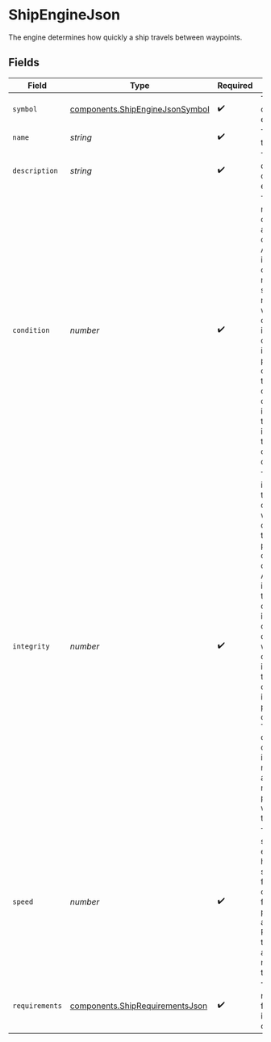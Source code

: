 # ShipEngineJson

The engine determines how quickly a ship travels between waypoints.


## Fields

| Field                                                                                                                                                                                                                                                                                                                                        | Type                                                                                                                                                                                                                                                                                                                                         | Required                                                                                                                                                                                                                                                                                                                                     | Description                                                                                                                                                                                                                                                                                                                                  |
| -------------------------------------------------------------------------------------------------------------------------------------------------------------------------------------------------------------------------------------------------------------------------------------------------------------------------------------------- | -------------------------------------------------------------------------------------------------------------------------------------------------------------------------------------------------------------------------------------------------------------------------------------------------------------------------------------------- | -------------------------------------------------------------------------------------------------------------------------------------------------------------------------------------------------------------------------------------------------------------------------------------------------------------------------------------------- | -------------------------------------------------------------------------------------------------------------------------------------------------------------------------------------------------------------------------------------------------------------------------------------------------------------------------------------------- |
| `symbol`                                                                                                                                                                                                                                                                                                                                     | [components.ShipEngineJsonSymbol](../../models/components/shipenginejsonsymbol.md)                                                                                                                                                                                                                                                           | :heavy_check_mark:                                                                                                                                                                                                                                                                                                                           | The symbol of the engine.                                                                                                                                                                                                                                                                                                                    |
| `name`                                                                                                                                                                                                                                                                                                                                       | *string*                                                                                                                                                                                                                                                                                                                                     | :heavy_check_mark:                                                                                                                                                                                                                                                                                                                           | The name of the engine.                                                                                                                                                                                                                                                                                                                      |
| `description`                                                                                                                                                                                                                                                                                                                                | *string*                                                                                                                                                                                                                                                                                                                                     | :heavy_check_mark:                                                                                                                                                                                                                                                                                                                           | The description of the engine.                                                                                                                                                                                                                                                                                                               |
| `condition`                                                                                                                                                                                                                                                                                                                                  | *number*                                                                                                                                                                                                                                                                                                                                     | :heavy_check_mark:                                                                                                                                                                                                                                                                                                                           | The repairable condition of a component. A value of 0 indicates the component needs significant repairs, while a value of 1 indicates the component is in near perfect condition. As the condition of a component is repaired, the overall integrity of the component decreases.                                                             |
| `integrity`                                                                                                                                                                                                                                                                                                                                  | *number*                                                                                                                                                                                                                                                                                                                                     | :heavy_check_mark:                                                                                                                                                                                                                                                                                                                           | The overall integrity of the component, which determines the performance of the component. A value of 0 indicates that the component is almost completely degraded, while a value of 1 indicates that the component is in near perfect condition. The integrity of the component is non-repairable, and represents permanent wear over time. |
| `speed`                                                                                                                                                                                                                                                                                                                                      | *number*                                                                                                                                                                                                                                                                                                                                     | :heavy_check_mark:                                                                                                                                                                                                                                                                                                                           | The speed stat of this engine. The higher the speed, the faster a ship can travel from one point to another. Reduces the time of arrival when navigating the ship.                                                                                                                                                                           |
| `requirements`                                                                                                                                                                                                                                                                                                                               | [components.ShipRequirementsJson](../../models/components/shiprequirementsjson.md)                                                                                                                                                                                                                                                           | :heavy_check_mark:                                                                                                                                                                                                                                                                                                                           | The requirements for installation on a ship                                                                                                                                                                                                                                                                                                  |